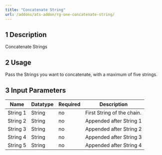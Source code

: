 ```yaml
---
title: "Concatenate String"
url: /addons/ats-addon/rg-one-concatenate-string/
---
```


## 1 Description

Concatenate Strings

## 2 Usage

Pass the Strings you want to concatenate, with a maximum of five strings.

## 3 Input Parameters

Name | Datatype | Required | Description
---- | -------- | ------- |---------------
String 1 | String | no | First String of the chain.
String 2 | String | no | Appended after String 1
String 3 | String | no | Appended after String 2
String 4 | String | no | Appended after String 3
String 5 | String | no | Appended after String 4
